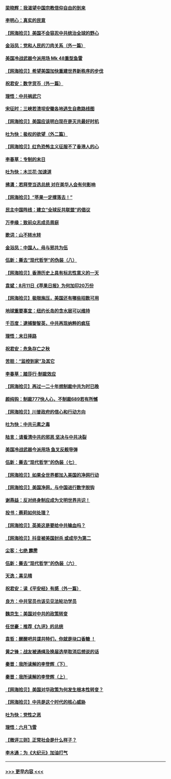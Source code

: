 #### [梁晓辉：我渴望中国宗教信仰自由的到来](../pages/nsc993/n12336657.md?t=08171951) 
#### [李明心：真实的民意](../pages/nsc993/n12336089.md?t=08171951) 
#### [【网海拾贝】美国不会容忍中共统治全球的野心](../pages/nsc993/n12336063.md?t=08171951) 
#### [金浴凤：党和人民的刀肉关系（外一篇）](../pages/nsc993/n12335834.md?t=08171951) 
#### [美国冷战武器今派用场 Mk 48重型鱼雷](../pages/nsc993/n12335354.md?t=08171951) 
#### [【网海拾贝】希望美国加快重建世界新秩序的步伐](../pages/nsc993/n12334224.md?t=08171951) 
#### [祝君安：数字货币（外一篇）](../pages/nsc993/n12334186.md?t=08171951) 
#### [理悟：中共祸武穴](../pages/nsc993/n12333962.md?t=08171951) 
#### [宋征时：三峡若溃坝安徽各地逃生自救路线图](../pages/nsc993/n12332450.md?t=08171951) 
#### [【网海拾贝】美国应该明白现在是灭共最好时机](../pages/nsc993/n12332313.md?t=08171951) 
#### [吐为快：极权的欲望（外二篇）](../pages/nsc993/n12332089.md?t=08171951) 
#### [【网海拾贝】红色恐怖主义征服不了香港人的心](../pages/nsc993/n12329296.md?t=08171951) 
#### [李春草：专制的末日](../pages/nsc993/n12329079.md?t=08171951) 
#### [吐为快：木兰花‧加速道](../pages/nsc993/n12327366.md?t=08171951) 
#### [拂潇：若拜登当选总统 对在美华人会有何影响](../pages/nsc993/n12295996.md?t=08171951) 
#### [【网海拾贝】“苹果一定撑落去！”](../pages/nsc993/n12326784.md?t=08171951) 
#### [民主中国阵线：建立“全球反共联盟”的倡议](../pages/nsc993/n12324177.md?t=08171951) 
#### [万李缘：致前众志成员周庭](../pages/nsc993/n12324635.md?t=08171951) 
#### [歌词：山不转水转](../pages/nsc993/n12324599.md?t=08171951) 
#### [金浴凤：中国人，毋与邪共为伍](../pages/nsc993/n12324257.md?t=08171951) 
#### [伍新：撕去“现代哲学”的伪装（八）](../pages/nsc993/n12324188.md?t=08171951) 
#### [【网海拾贝】香港历史上具有标志性意义的一天](../pages/nsc993/n12324021.md?t=08171951) 
#### [袁斌：8月11日《苹果日报》为何加印20万份](../pages/nsc993/n12323955.md?t=08171951) 
#### [【网海拾贝】极限施压，美国还有哪些招数可用](../pages/nsc993/n12322512.md?t=08171951) 
#### [地球重要事宜：纽约长岛的含水层可以维持](../pages/nsc993/n12321844.md?t=08171951) 
#### [千百度：逮捕黎智英，中共再现纳粹的疯狂](../pages/nsc993/n12321777.md?t=08171951) 
#### [理悟：末日择路](../pages/nsc993/n12320812.md?t=08171951) 
#### [祝君安：危急存亡之秋](../pages/nsc993/n12320795.md?t=08171951) 
#### [苦胆：“监控到家”及其它](../pages/nsc993/n12320751.md?t=08171951) 
#### [李春草：踏莎行·制裁效应](../pages/nsc993/n12318290.md?t=08171951) 
#### [【网海拾贝】再过一二十年想制裁中共为时已晚](../pages/nsc993/n12318195.md?t=08171951) 
#### [颜纯钩：制裁777快人心，不制裁689若有所憾](../pages/nsc993/n12316912.md?t=08171951) 
#### [【网海拾贝】川普政府的信心和行动方向](../pages/nsc993/n12316673.md?t=08171951) 
#### [吐为快：中共元素之毒](../pages/nsc993/n12316547.md?t=08171951) 
#### [陆言：请看清中共的邪恶 坚决与中共决裂](../pages/nsc993/n12315784.md?t=08171951) 
#### [美国冷战武器今派用场 鱼叉反舰导弹](../pages/nsc993/n12316258.md?t=08171951) 
#### [伍新：撕去“现代哲学”的伪装（七）](../pages/nsc993/n12315846.md?t=08171951) 
#### [【网海拾贝】如果全世界都加入美国的净网行动](../pages/nsc993/n12315588.md?t=08171951) 
#### [【网海拾贝】美国净网，与中国进行数字脱钩](../pages/nsc993/n12312813.md?t=08171951) 
#### [谢燕益：反对终身制应成为文明世界共识！](../pages/nsc993/n12310465.md?t=08171951) 
#### [投书：蔡莉如何处理？](../pages/nsc993/n12310224.md?t=08171951) 
#### [【网海拾贝】英美这是要给中共输血吗？](../pages/nsc993/n12307646.md?t=08171951) 
#### [【网海拾贝】抖音被美国封杀 或成华为第二](../pages/nsc993/n12305277.md?t=08171951) 
#### [尘客：七绝 霹雳](../pages/nsc993/n12304053.md?t=08171951) 
#### [伍新：撕去“现代哲学”的伪装（六）](../pages/nsc993/n12303243.md?t=08171951) 
#### [天逸：喜见晴](../pages/nsc993/n12303226.md?t=08171951) 
#### [祝君安：读《平安经》有感（外一篇）](../pages/nsc993/n12303170.md?t=08171951) 
#### [良方：中共官员也该见见法轮功学员](../pages/nsc993/n12302985.md?t=08171951) 
#### [魏京生：美国对中共的政策转变](../pages/nsc993/n12302929.md?t=08171951) 
#### [任世豪：推荐《九评》的总统](../pages/nsc993/n12302838.md?t=08171951) 
#### [袁哲：醒醒吧共谍共特们，你就是块口香糖 ！](../pages/nsc993/n12302678.md?t=08171951) 
#### [黄之锋：战友被通缉及换届选举取消后想说的话](../pages/nsc993/n12302681.md?t=08171951) 
#### [秦晋：我所读解的李登辉（下）](../pages/nsc993/n12302171.md?t=08171951) 
#### [秦晋：我所读解的李登辉（上）](../pages/nsc993/n12301979.md?t=08171951) 
#### [【网海拾贝】美国对华政策为何发生根本性转变？](../pages/nsc993/n12302091.md?t=08171951) 
#### [【网海拾贝】中共是这个时代的核心威胁](../pages/nsc993/n12300541.md?t=08171951) 
#### [吐为快：党性之恶](../pages/nsc993/n12300263.md?t=08171951) 
#### [理悟：六月飞雪](../pages/nsc993/n12300243.md?t=08171951) 
#### [【微评三则】正常社会是什么样子？](../pages/nsc993/n12300228.md?t=08171951) 
#### [李木通：为《大纪元》加油打气](../pages/nsc993/n12280363.md?t=08171951) 

----
#### [ >>> 更早内容 <<< ](../indexes/nsc993-earlier.md)
